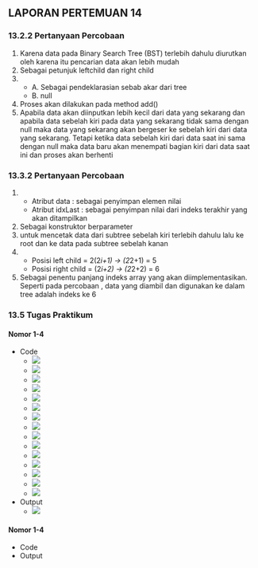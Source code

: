 ## LAPORAN PERTEMUAN 14

### 13.2.2 Pertanyaan Percobaan
1. Karena data pada Binary Search Tree (BST) terlebih dahulu diurutkan oleh karena itu pencarian data akan lebih mudah
2. Sebagai petunjuk leftchild dan right child
3. * A. Sebagai pendeklarasian sebab akar dari tree
   * B. null
4. Proses akan dilakukan pada method add()
5. Apabila data akan diinputkan lebih kecil dari data yang sekarang dan apabila data sebelah kiri pada data yang sekarang tidak sama dengan null maka data yang sekarang akan bergeser ke sebelah kiri dari data yang sekarang. Tetapi ketika data sebelah kiri dari data saat ini sama dengan null maka data baru akan menempati bagian kiri dari data saat ini dan proses akan berhenti

### 13.3.2 Pertanyaan Percobaan
1.  * Atribut data 	: sebagai penyimpan elemen nilai
    * Atribut idxLast	: sebagai penyimpan nilai dari indeks terakhir yang akan ditampilkan
2. Sebagai konstruktor berparameter
3. untuk mencetak data dari subtree sebelah kiri terlebih dahulu lalu ke root dan ke data pada subtree sebelah kanan
4. * Posisi left child = 2(2*i+1) -> (2*2+1) = 5
   * Posisi right child = (2*i+2) -> (2*2+2) = 6
5. Sebagai penentu panjang indeks array yang akan diimplementasikan. Seperti pada percobaan , data yang diambil dan digunakan ke dalam tree adalah indeks ke 6

### 13.5 Tugas Praktikum
#### Nomor 1-4
-  Code
   * <img src="./screenshots/code1.png">
   * <img src="./screenshots/code1.1.png">
   * <img src="./screenshots/code1.2.png">
   * <img src="./screenshots/code1.3.png">
   * <img src="./screenshots/code1.4.png">
   * <img src="./screenshots/code1.5.png">
   * <img src="./screenshots/code1.6.png">
   * <img src="./screenshots/code1.7.png">
   * <img src="./screenshots/code1.8.png">
   * <img src="./screenshots/code1.9.png">
   * <img src="./screenshots/code1.10.png">
   * <img src="./screenshots/code1.11.png">
   * <img src="./screenshots/code1.12.png">
   * <img src="./screenshots/code1.13.png">
   * <img src="./screenshots/code1.14.png">
-  Output
   * <img src="./screenshots/output1.png">

#### Nomor 1-4
-  Code
-  Output

